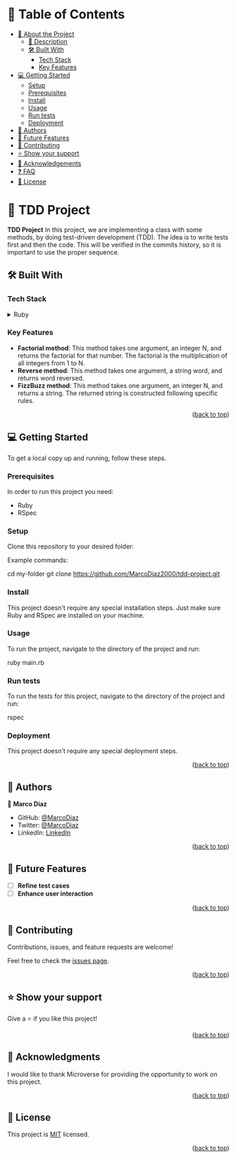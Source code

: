 <!-- TABLE OF CONTENTS --> 

# 📗 Table of Contents

- [📖 About the Project](#about-project)
  - [📝 Description](#description)
  - [🛠 Built With](#built-with)
    - [Tech Stack](#tech-stack)
    - [Key Features](#key-features)
- [💻 Getting Started](#getting-started)
  - [Setup](#setup)
  - [Prerequisites](#prerequisites)
  - [Install](#install)
  - [Usage](#usage)
  - [Run tests](#run-tests)
  - [Deployment](#triangular_flag_on_post-deployment)
- [👥 Authors](#authors)
- [🔭 Future Features](#future-features)
- [🤝 Contributing](#contributing)
- [⭐️ Show your support](#support)
- [🙏 Acknowledgements](#acknowledgements)
- [❓ FAQ](#faq)
- [📝 License](#license)

<!-- PROJECT DESCRIPTION -->

# 📖 TDD Project <a name="about-project"></a>

**TDD Project** In this project, we are implementing a class with some methods, by doing test-driven development (TDD). The idea is to write tests first and then the code. This will be verified in the commits history, so it is important to use the proper sequence.

## 🛠 Built With <a name="built-with"></a>

### Tech Stack <a name="tech-stack"></a>

<details>
<summary>Ruby</summary>
  <ul>
    <li><a href="https://www.ruby-lang.org/en/">Ruby</a></li>
    <li><a href="https://rspec.info/">Rspec</a></li>
  </ul>
</details>

<!-- Features -->

### Key Features <a name="key-features"></a>

- **Factorial method**: This method takes one argument, an integer N, and returns the factorial for that number. The factorial is the multiplication of all integers from 1 to N. 
- **Reverse method**: This method takes one argument, a string word, and returns word reversed.
- **FizzBuzz method**: This method takes one argument, an integer N, and returns a string. The returned string is constructed following specific rules.

<p align="right">(<a href="#readme-top">back to top</a>)</p>

<!-- GETTING STARTED -->

## 💻 Getting Started <a name="getting-started"></a>

To get a local copy up and running, follow these steps.

### Prerequisites

In order to run this project you need:

- Ruby
- RSpec

### Setup

Clone this repository to your desired folder:

Example commands:

  cd my-folder
  git clone https://github.com/MarcoDiaz2000/tdd-project.git

### Install

This project doesn't require any special installation steps. Just make sure Ruby and RSpec are installed on your machine.

### Usage

To run the project, navigate to the directory of the project and run:

  ruby main.rb

### Run tests

To run the tests for this project, navigate to the directory of the project and run:

  rspec

### Deployment

This project doesn't require any special deployment steps. 

<p align="right">(<a href="#readme-top">back to top</a>)</p>

<!-- AUTHORS -->

## 👥 Authors <a name="authors"></a>

👤 **Marco Díaz**

- GitHub: [@MarcoDiaz](https://github.com/MarcoDiaz2000)
- Twitter: [@MarcoDiaz](https://twitter.com/MarcoDi70620847)
- LinkedIn: [LinkedIn](https://www.linkedin.com/in/marco-diaz-0876a7268/)

<p align="right">(<a href="#readme-top">back to top</a>)</p>

<!-- FUTURE FEATURES -->

## 🔭 Future Features <a name="future-features"></a>

- [ ] **Refine test cases**
- [ ] **Enhance user interaction**

<p align="right">(<a href="#readme-top">back to top</a>)</p>

<!-- CONTRIBUTING -->

## 🤝 Contributing <a name="contributing"></a>

Contributions, issues, and feature requests are welcome!

Feel free to check the [issues page](../../issues/).

<p align="right">(<a href="#readme-top">back to top</a>)</p>

<!-- SUPPORT -->

## ⭐️ Show your support <a name="support"></a>

Give a ⭐️ if you like this project!

<p align="right">(<a href="#readme-top">back to top</a>)</p>

<!-- ACKNOWLEDGEMENTS -->

## 🙏 Acknowledgments <a name="acknowledgements"></a>

I would like to thank Microverse for providing the opportunity to work on this project.

<p align="right">(<a href="#readme-top">back to top</a>)</p>

<!-- LICENSE -->

## 📝 License <a name="license"></a>

This project is [MIT](./LICENSE) licensed. 

<p align="right">(<a href="#readme-top">back to top</a>)</p>
